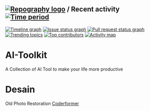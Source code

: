 
## [![Repography logo](https://images.repography.com/logo.svg)](https://repography.com) / Recent activity [![Time period](https://images.repography.com/33840177/castonymous/AI-Toolkit/recent-activity/DnH8P_vqUQZ2ILOgME1Uwp_ITN3YfnyFEzF8enG_4M8/5ixoCf1jJD_ykkjaZxwlVnYpnHP7NjCbFQ3CZucOOdI_badge.svg)](https://repography.com)
[![Timeline graph](https://images.repography.com/33840177/castonymous/AI-Toolkit/recent-activity/DnH8P_vqUQZ2ILOgME1Uwp_ITN3YfnyFEzF8enG_4M8/5ixoCf1jJD_ykkjaZxwlVnYpnHP7NjCbFQ3CZucOOdI_timeline.svg)](https://github.com/castonymous/AI-Toolkit/commits)
[![Issue status graph](https://images.repography.com/33840177/castonymous/AI-Toolkit/recent-activity/DnH8P_vqUQZ2ILOgME1Uwp_ITN3YfnyFEzF8enG_4M8/5ixoCf1jJD_ykkjaZxwlVnYpnHP7NjCbFQ3CZucOOdI_issues.svg)](https://github.com/castonymous/AI-Toolkit/issues)
[![Pull request status graph](https://images.repography.com/33840177/castonymous/AI-Toolkit/recent-activity/DnH8P_vqUQZ2ILOgME1Uwp_ITN3YfnyFEzF8enG_4M8/5ixoCf1jJD_ykkjaZxwlVnYpnHP7NjCbFQ3CZucOOdI_prs.svg)](https://github.com/castonymous/AI-Toolkit/pulls)
[![Trending topics](https://images.repography.com/33840177/castonymous/AI-Toolkit/recent-activity/DnH8P_vqUQZ2ILOgME1Uwp_ITN3YfnyFEzF8enG_4M8/5ixoCf1jJD_ykkjaZxwlVnYpnHP7NjCbFQ3CZucOOdI_words.svg)](https://github.com/castonymous/AI-Toolkit/commits)
[![Top contributors](https://images.repography.com/33840177/castonymous/AI-Toolkit/recent-activity/DnH8P_vqUQZ2ILOgME1Uwp_ITN3YfnyFEzF8enG_4M8/5ixoCf1jJD_ykkjaZxwlVnYpnHP7NjCbFQ3CZucOOdI_users.svg)](https://github.com/castonymous/AI-Toolkit/graphs/contributors)
[![Activity map](https://images.repography.com/33840177/castonymous/AI-Toolkit/recent-activity/DnH8P_vqUQZ2ILOgME1Uwp_ITN3YfnyFEzF8enG_4M8/5ixoCf1jJD_ykkjaZxwlVnYpnHP7NjCbFQ3CZucOOdI_map.svg)](https://github.com/castonymous/AI-Toolkit/commits)



# AI-Toolkit
A Collection of AI Tool to make your life more productive

# Desain
Old Photo Restoration
[Coderformer](https://replicate.com/sczhou/codeformer)
